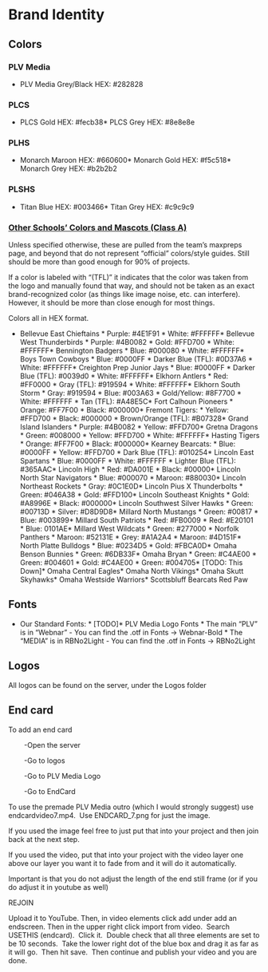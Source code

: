 Brand Identity
==============

Colors
------

### PLV Media

*   PLV Media Grey/Black HEX: #282828

### PLCS

*   PLCS Gold HEX: #fecb38*   PLCS Grey HEX: #8e8e8e

### PLHS

*   Monarch Maroon HEX: #660600*   Monarch Gold HEX: #f5c518*   Monarch Grey HEX: #b2b2b2

### PLSHS

*   Titan Blue HEX: #003466*   Titan Grey HEX: #c9c9c9

### [Other Schools’ Colors and Mascots (Class A)](https://www.google.com/url?q=https://docs.google.com/spreadsheets/d/10EkGKsYjn8sd8cH6IUJoo6p3pQC3YNo1/edit?usp%3Dsharing%26ouid%3D101779960471521061809%26rtpof%3Dtrue%26sd%3Dtrue&sa=D&source=editors&ust=1646791610798089&usg=AOvVaw3COGW51ThalgGYjQizTk4l)

Unless specified otherwise, these are pulled from the team’s maxpreps page, and beyond that do not represent “official” colors/style guides. Still should be more than good enough for 90% of projects.

If a color is labeled with “(TFL)” it indicates that the color was taken from the logo and manually found that way, and should not be taken as an exact brand-recognized color (as things like image noise, etc. can interfere). However, it should be more than close enough for most things.

Colors all in HEX format.

*   Bellevue East Chieftains    *   Purple: #4E1F91    *   White: #FFFFFF*   Bellevue West Thunderbirds    *   Purple: #4B0082    *   Gold: #FFD700    *   White: #FFFFFF*   Bennington Badgers    *   Blue: #000080    *   White: #FFFFFF*   Boys Town Cowboys    *   Blue: #0000FF    *   Darker Blue (TFL): #0D37A6    *   White: #FFFFFF*   Creighton Prep Junior Jays    *   Blue: #0000FF    *   Darker Blue (TFL): #0039d0    *   White: #FFFFFF*   Elkhorn Antlers    *   Red: #FF0000    *   Gray (TFL): #919594    *   White: #FFFFFF*   Elkhorn South Storm    *   Gray: #919594    *   Blue: #003A63    *   Gold/Yellow: #8F7700    *   White: #FFFFFF    *   Tan (TFL): #A48E5C*   Fort Calhoun Pioneers    *   Orange: #FF7F00    *   Black: #000000*   Fremont Tigers:    *   Yellow: #FFD700    *   Black: #000000    *   Brown/Orange (TFL): #B07328*   Grand Island Islanders    *   Purple: #4B0082    *   Yellow: #FFD700*   Gretna Dragons    *   Green: #008000    *   Yellow: #FFD700    *   White: #FFFFFF*   Hasting Tigers    *   Orange: #FF7F00    *   Black: #000000*   Kearney Bearcats:    *   Blue: #0000FF    *   Yellow: #FFD700    *   Dark Blue (TFL): #010254*   Lincoln East Spartans    *   Blue: #0000FF    *   White: #FFFFFF    *   Lighter Blue (TFL): #365AAC*   Lincoln High    *   Red: #DA001E    *   Black: #00000*   Lincoln North Star Navigators    *   Blue: #000070    *   Maroon: #880030*   Lincoln Northeast Rockets    *   Gray: #0C1E0D*   Lincoln Pius X Thunderbolts    *   Green: #046A38    *   Gold: #FFD100*   Lincoln Southeast Knights    *   Gold: #A8996E    *   Black: #000000*   Lincoln Southwest Silver Hawks    *   Green: #00713D    *   Silver: #D8D9D8*   Millard North Mustangs    *   Green: #00817    *   Blue: #003899*   Millard South Patriots    *   Red: #FB0009    *   Red: #E20101    *   Blue: 0101AE*   Millard West Wildcats    *   Green: #277000    *   Norfolk Panthers    *   Maroon: #52131E    *   Grey: #A1A2A4    *   Maroon: #4D151F*   North Platte Bulldogs    *   Blue: #0234D5    *   Gold: #FBCA0D*   Omaha Benson Bunnies    *   Green: #6DB33F*   Omaha Bryan    *   Green: #C4AE00    *   Green: #004601    *   Gold: #C4AE00    *   Green: #004705*   \[TODO: This Down\]*   Omaha Central Eagles*   Omaha North Vikings*   Omaha Skutt Skyhawks*   Omaha Westside Warriors*   Scottsbluff Bearcats Red Paw

Fonts
-----

*   Our Standard Fonts:    *   \[TODO\]*   PLV Media Logo Fonts    *   The main “PLV” is in “Webnar” - You can find the .otf in Fonts -> Webnar-Bold    *   The “MEDIA” is in RBNo2Light - You can find the .otf in Fonts -> RBNo2Light

Logos
-----

All logos can be found on the server, under the Logos folder

End card
--------

To add an end card

        -Open the server

        -Go to logos

        -Go to PLV Media Logo

        -Go to EndCard

To use the premade PLV Media outro (which I would strongly suggest) use endcardvideo7.mp4.  Use ENDCARD\_7.png for just the image.

If you used the image feel free to just put that into your project and then join back at the next step.

If you used the video, put that into your project with the video layer one above our layer you want it to fade from and it will do it automatically.

Important is that you do not adjust the length of the end still frame (or if you do adjust it in youtube as well)  

REJOIN

Upload it to YouTube. Then, in video elements click add under add an endscreen. Then in the upper right click import from video.  Search USETHIS (endcard).  Click it.  Double check that all three elements are set to be 10 seconds.  Take the lower right dot of the blue box and drag it as far as it will go.  Then hit save.  Then continue and publish your video and you are done.
